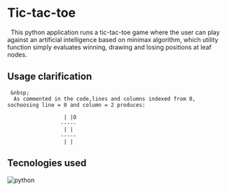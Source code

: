 # Tic-tac-toe

  &nbsp; This python application runs a tic-tac-toe game where the user can play against an artificial intelligence based on minimax algorithm, which utility function simply evaluates winning, drawing and losing positions at leaf nodes.

## Usage clarification
     &nbsp;
      As commented in the code,lines and columns indexed from 0, sochoosing line = 0 and column = 2 produces:

                      | |O 
                     -----
                      | | 
                     -----
                      | | 
## Tecnologies used
&nbsp;
<img align="left" alt="python" src="https://img.shields.io/badge/Python-blue?style=for-the-badge&logo=python&logoColor=FFD43B" />
<br>
